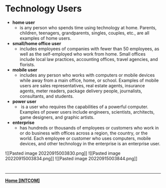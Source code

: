 # Technology Users
-   **home user** 
	- is any person who spends time using technology at home. Parents, children, teenagers, grandparents, singles, couples, etc., are all examples of home users.
-   **small/home office user** 
	- includes employees of companies with fewer than 50 employees, as well as the self-employed who work from home. Small offices include local law practices, accounting offices, travel agencies, and florists.
-   **mobile user** 
	- includes any person who works with computers or mobile devices while away from a main office, home, or school. Examples of mobile users are sales representatives, real estate agents, insurance agents, meter readers, package delivery people, journalists, consultants, and students.
-   **power user**
	-  is a user who requires the capabilities of a powerful computer. Examples of power users include engineers, scientists, architects, game designers, and graphic artists.
-   **enterprise** 
	- has hundreds or thousands of employees or customers who work in or do business with offices across a region, the country, or the world. Each employee or customer who uses computers, mobile devices, and other technology in the enterprise is an enterprise user.


![[Pasted image 20220915003830.png]]
![[Pasted image 20220915003834.png]]
![[Pasted image 20220915003844.png]]

# 
---
**[Home [INTCOM]](INTCOM11)**